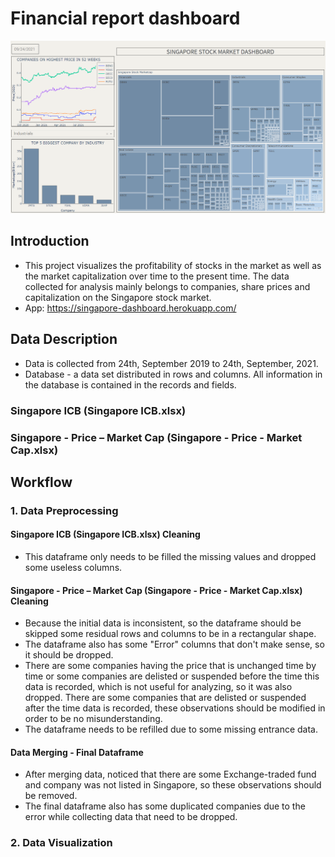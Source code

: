 # Financial report dashboard
![Example](https://github.com/vuthanhdatt/financial-dasboard/blob/main/images/singapore.png)
## Introduction
- This project visualizes the profitability of stocks in the market as well as the market capitalization over time to the present time. The data collected for analysis  mainly belongs to companies, share prices and capitalization on the Singapore stock market.
- App: https://singapore-dashboard.herokuapp.com/
## Data Description
- Data is collected from 24th, September 2019 to 24th, September, 2021.
- Database - a data set distributed in rows and columns. All information in the database is contained in the records and fields.
### Singapore ICB (Singapore ICB.xlsx)
### Singapore -  Price – Market Cap (Singapore - Price - Market Cap.xlsx)
## Workflow
### 1. Data Preprocessing
#### Singapore ICB (Singapore ICB.xlsx) Cleaning
- This dataframe only needs to be filled the missing values and dropped some useless columns.
#### Singapore -  Price – Market Cap (Singapore - Price - Market Cap.xlsx) Cleaning
- Because the initial data is inconsistent, so the dataframe should be skipped some residual rows and columns to be in a rectangular shape.
- The dataframe also has some "Error" columns that don't make sense, so it should be dropped.
- There are some companies having the price that is unchanged time by time or some companies are delisted or suspended before the time this data is recorded, which is not useful for analyzing, so it was also dropped. There are some companies that are delisted or suspended after the time data is recorded, these observations should be modified in order to be no misunderstanding.
- The dataframe needs to be refilled due to some missing entrance data.
#### Data Merging - Final Dataframe
- After merging data, noticed that there are some Exchange-traded fund and company was not listed in Singapore, so these observations should be removed.
- The final dataframe also has some duplicated companies due to the error while collecting data that need to be dropped.
### 2. Data Visualization
